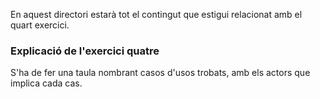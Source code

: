 En aquest directori estarà tot el contingut que estigui relacionat amb el quart exercici.
### Explicació de l'exercici quatre
S'ha de fer una taula nombrant casos d'usos trobats, amb els actors que implica cada cas.
